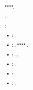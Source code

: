 # 

 ****.

 [](https://doc.jeedom.com/en_US/dev/).

 :   
* [](https://doc.jeedom.com/en_US/dev/plugin_template) : .

* [](https://doc.jeedom.com/en_US/dev/structure_info_json) : . **** .

* [](https://doc.jeedom.com/en_US/dev/Icone_de_plugin) : . .

* [](https://doc.jeedom.com/en_US/dev/widget_plugin) : .

* [](https://doc.jeedom.com/en_US/dev/documentation_plugin) : .

* [](https://doc.jeedom.com/en_US/dev/publication_plugin) : .

